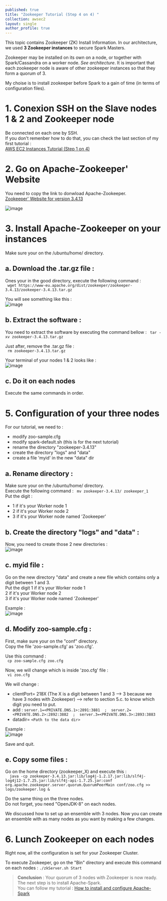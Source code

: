 ```yaml
---
published: true
title: "Zookeeper Tutorial (Step 4 on 4) "
collection: awsec2
layout: single
author_profile: true
---
```


This topic contains Zookeeper (ZK) Install Information. In our architecture, we used **3 Zookeeper instances** to secure Spark Masters. 


Zookeeper may be installed on its own on a node, or together with Spark/Cassandra on a worker node. *See architecture*. It is important that each zookeeper node is aware of other zookeeper instances so that they form a quorum of 3.

My choise is to install zookeeper before Spark to a gain of time (in terms of configuration files).

# 1. Conexion SSH on the Slave nodes 1 & 2 and Zookeeper node
  
Be connected on each one by SSH.  
If you don't remenber how to do that, you can check the last section of my first tutorial :   
<span style="color:blue">[AWS EC2 Instances Tutorial (Step 1 on 4)](https://anthonyhoudaille.github.io//awsec2/04_Aws_EC2_Tutorial/)</span> 

# 2. Go on Apache-Zookeeper' Website 

You need to copy the link to donwload Apache-Zookeeper.  
<span style="color:blue">[Zookeeper' Website for version 3.4.13](https://www-eu.apache.org/dist/zookeeper/zookeeper-3.4.13/)</span> 

![image](https://AnthonyHoudaille.github.io/images/Zookeeper_DL.png)


# 3. Install Apache-Zookeeper on your instances

Make sure your on the /ubuntu/home/ directory.  

## a. Download the .tar.gz file :

Ones your in the good directory, execute the following command :  
``` wget https://www-eu.apache.org/dist/zookeeper/zookeeper-3.4.13/zookeeper-3.4.13.tar.gz```

You will see something like this :  
![image](https://AnthonyHoudaille.github.io/images/Zookeeper_Wget.png)

## b. Extract the software :

You need to extract the software by executing the command bellow : ``` tar -xv zookeeper-3.4.13.tar.gz```

Just after, remove the .tar.gz file :  
``` rm zookeeper-3.4.13.tar.gz```

Your terminal of your nodes 1 & 2 looks like :  
![image](https://AnthonyHoudaille.github.io/images/Zookeeper_Extract.png)

## c. Do it on each nodes 

Execute the same commands in order.


# 5. Configuration of your three nodes 

For our tutorial, we need to :  
* modify zoo-sample.cfg
* modify spark-default.sh (this is for the next tutorial)
* rename the directory "zookeeper-3.4.13"
* create the directory "logs" and "data"
* create a file 'myid' in the new "data" dir


## a. Rename directory :

Make sure your on the /ubuntu/home/ directory.   
Execute the following command : 
``` mv zookeeper-3.4.13/ zookeeper_1```   
Put the digit :  
- 1 if it's your Worker node 1  
- 2 if it's your Worker node 2   
- 3 if it's your Worker node named 'Zookeeper'

## b. Create the directory "logs" and "data" :

Now, you need to create those 2 new directories :  
![image](https://AnthonyHoudaille.github.io/images/Zookeeper_data-logs.png)

## c. myid file : 

Go on the new directory "data" and create a new file which contains only a digit between 1 and 3.  
 Put the digit 1 if it's your Worker node 1  
			   2 if it's your Worker node 2   
			   3 if it's your Worker node named 'Zookeeper'

Example :  
![image](https://AnthonyHoudaille.github.io/images/Zookeeper_myid.png)

## d. Modify zoo-sample.cfg : 

First, make sure your on the "conf" directory.   
Copy the file 'zoo-sample.cfg' as 'zoo.cfg'.   

Use this command :    
``` cp zoo-sample.cfg zoo.cfg```

Now, we will change which is inside 'zoo.cfg' file :  
``` vi zoo.cfg```

We will change : 
* clientPort= 218X (The X is a digit between 1 and 3 --> 3 because we have 3 nodes with Zookeeper)
	--> refer to section 5.c. to know which digit you need to put. 
* add : ``` server.1=<PRIVATE.DNS.1>:2891:3881  ;  server.2=<PRIVATE.DNS.2>:2892:3882  ;  server.3=<PRIVATE.DNS.3>:2893:3883 ```
* datadir= ```<Path to the data dir>```

Example :  
![image](https://AnthonyHoudaille.github.io/images/Zookeeper_zoo.png)

Save and quit.

## e. Copy some files : 

Go on the home directory (zookeeper_X) and execute this :  
```  java -cp zookeeper-3.4.13.jar:lib/log4j-1.2.17.jar:lib/slf4j-log4j12-1.7.25.jar:lib/slf4j-api-1.7.25.jar:conf org.apache.zookeeper.server.quorum.QuorumPeerMain conf/zoo.cfg >> logs/zookeeper.log &```

Do the same thing on the three nodes.  
Do not forget, you need "OpenJDK-8" on each nodes.

We discussed how to set up an ensemble with 3 nodes. Now you can create an ensemble with as many nodes as you want by making a few changes.


# 6. Lunch Zookeeper on each nodes 

Right now, all the configuration is set for your Zookeeper Cluster. 

To execute Zookeeper, go on the "Bin" directory and execute this command on each nodes : ```./zkServer.sh Start ```

> **Conclusion** : Your quorum of 3 nodes with Zookeeper is now ready. The next step is to install Apache-Spark.   
You can follow my tutorial : 
<span style="color:blue">[How to install and configure Apache-Spark](https://anthonyhoudaille.github.io//awsec2/01_Spark_Tutorial/)</span> 
